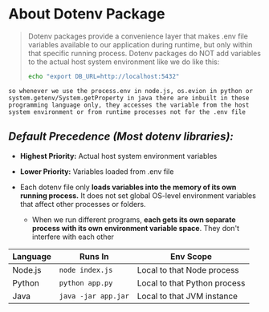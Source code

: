 # **About Dotenv Package**

> Dotenv packages provide a convenience layer that makes .env file variables available to our application during runtime, but only within that specific running process. Dotenv packages do NOT add variables to the actual host system environment like we do like this:
>
> ```bash
> echo "export DB_URL=http://localhost:5432"
> ```

```text
so whenever we use the process.env in node.js, os.evion in python or system.getenv/System.getProperty in java there are inbuilt in these programming language only, they accesses the variable from the host system environment or from runtime processes not for the .env file
```

## **_Default Precedence (Most dotenv libraries):_**

- **Highest Priority:** Actual host system environment variables
- **Lower Priority:** Variables loaded from .env file

- Each dotenv file only **loads variables into the memory of its own running process.**
  It does not set global OS-level environment variables that affect other processes or folders.
  - When we run different programs, **each gets its own separate process with its own environment variable space**. They don't interfere with each other

| Language | Runs In             | Env Scope                    |
| -------- | ------------------- | ---------------------------- |
| Node.js  | `node index.js`     | Local to that Node process   |
| Python   | `python app.py`     | Local to that Python process |
| Java     | `java -jar app.jar` | Local to that JVM instance   |
